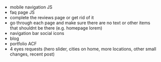 - mobile navigation JS
- faq page JS
- complete the reviews page or get rid of it
- go through each page and make sure there are no text or other items that shouldnt be there (e.g. homepage lorem)
- navigation bar social icons
- blog
- portfolio ACF
- 4 eyes requests (hero slider, cities on home, more locations, other small changes, recent post)
